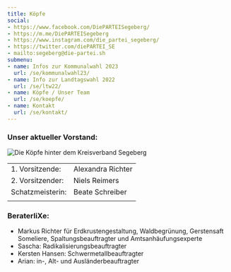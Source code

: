 ```yaml
---
title: Köpfe
social:
- https://www.facebook.com/DiePARTEISegeberg/
- https://m.me/DiePARTEISegeberg
- https://www.instagram.com/die_partei_segeberg/
- https://twitter.com/diePARTEI_SE
- mailto:segeberg@die-partei.sh
submenu:
- name: Infos zur Kommunalwahl 2023
  url: /se/kommunalwahl23/
- name: Info zur Landtagswahl 2022
  url: /se/ltw22/
- name: Köpfe / Unser Team
  url: /se/koepfe/
- name: Kontakt
  url: /se/kontakt/
---
```


### Unser aktueller Vorstand:

![Die Köpfe hinter dem Kreisverband Segeberg](/se/koepfe.jpg "Die Köpfe hinter dem Kreisverband Segeberg")

|                      |                               |
|----------------------|-------------------------------|
| 1\. Vorsitzende:     | Alexandra Richter             |
| 2\. Vorsitzender:    | Niels Reimers                 |
| Schatzmeisterin:     | Beate Schreiber               |
|                      |                               |

### BeraterliXe:

* Markus Richter für Erdkrustengestaltung, Waldbegrünung, Gerstensaft Someliere, Spaltungsbeauftragter und Amtsanhäufungsexperte
* Sascha: Radikalisierungsbeauftragter
* Kersten Hansen: Schwermetallbeauftragter 
* Arian: in-, Alt- und Ausländerbeauftragter
